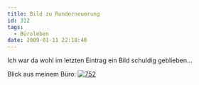 ```yaml
---
title: Bild zu Runderneuerung
id: 312
tags:
  - Büroleben
date: 2009-01-11 22:18:40
---
```


 Ich war da wohl im letzten Eintrag ein Bild schuldig geblieben...

Blick aus meinem B&#252;ro:
 [![752](https://az275061.vo.msecnd.net/blogmedia/2009/01/752-thumb.jpg)](https://az275061.vo.msecnd.net/blogmedia/2009/01/752.jpg)